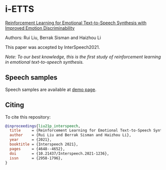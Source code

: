 # i-ETTS
[Reinforcement Learning for Emotional Text-to-Speech Synthesis with Improved Emotion Discriminability](https://www.isca-archive.org/interspeech_2021/liu21p_interspeech.pdf)

Authors: Rui Liu, Berrak Sisman and Haizhou Li

This paper was accepted by InterSpeech2021. 


*Note: To our best knowledge, this is the first study of reinforcement learning in emotional text-to-speech synthesis.*


## Speech samples


Speech samples are available at [demo page](https://ttslr.github.io/i-ETTS/).

 

## Citing
To cite this repository:
```bibtex
@inproceedings{liu21p_interspeech,
  title     = {Reinforcement Learning for Emotional Text-to-Speech Synthesis with Improved Emotion Discriminability},
  author    = {Rui Liu and Berrak Sisman and Haizhou Li},
  year      = {2021},
  booktitle = {Interspeech 2021},
  pages     = {4648--4652},
  doi       = {10.21437/Interspeech.2021-1236},
  issn      = {2958-1796},
}

```
